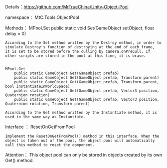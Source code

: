 Details：https://github.com/MrTrueChina/Unity-Object-Pool

namespace： MtC.Tools.ObjectPool

Methods：
	MPool.Set
		public static void Set(GameObject setObject, float delay = 0)

	According to the Set method written by the Destroy method, in order to simulate Destroy's function of destroying at the end of each frame, 
	it is set to be stored before the culling by Camera.onPreCull. If other scripts are stored in the pool at this time, it is brave.


	MPool.Get
		public static GameObject Get(GameObject prefab)
		public static GameObject Get(GameObject prefab, Transform parent)
		public static GameObject Get(GameObject prefab, Transform parent, bool instantiateInWorldSpace)
		public static GameObject Get(GameObject prefab, Vector3 position, Quaternion rotation)
		public static GameObject Get(GameObject prefab, Vector3 position, Quaternion rotation, Transform parent)

	According to the Get method written by the Instantiate method, it is used in the same way as Instantiate.


Interface ：
	ResetOnGetFromPool

	Implement the ResetOnGetFromPool() method in this interface. When the object is taken out of the pool, the object pool will automatically call this method to reset the component.

Attention：
This object pool can only be stored in objects created by its own Get() method.
